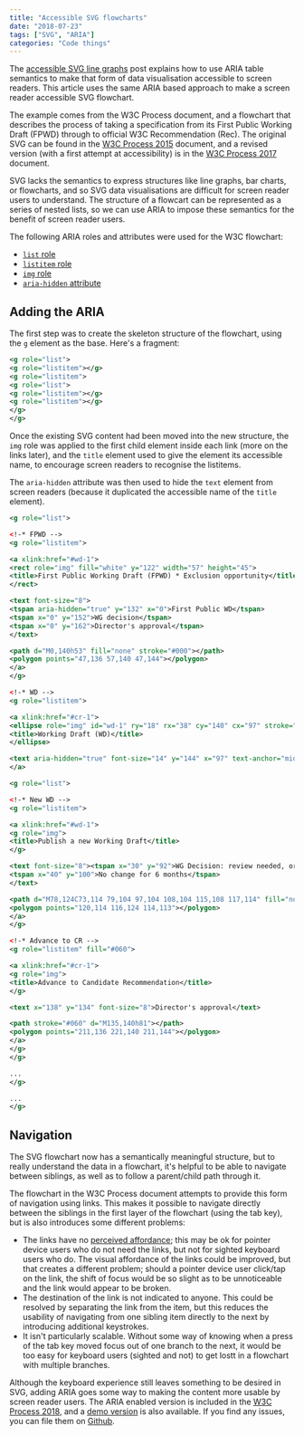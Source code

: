```yaml
---
title: "Accessible SVG flowcharts"
date: "2018-07-23"
tags: ["SVG", "ARIA"]
categories: "Code things"
---
```


The [accessible SVG line graphs](/accessible-svg-line-graphs/) post explains how to use ARIA table semantics to make that form of data visualisation accessible to screen readers. This article uses the same ARIA based approach to make a screen reader accessible SVG flowchart.

The example comes from the W3C Process document, and a flowchart that describes the process of taking a specification from its First Public Working Draft (FPWD) through to official W3C Recommendation (Rec). The original SVG can be found in the [W3C Process 2015](https://www.w3.org/2015/Process-20150901/) document, and a revised version (with a first attempt at accessibility) is in the [W3C Process 2017](https://www.w3.org/2017/Process-20170301/) document.

SVG lacks the semantics to express structures like line graphs, bar charts, or flowcharts, and so SVG data visualisations are difficult for screen reader users to understand. The structure of a flowcart can be represented as a series of nested lists, so we can use ARIA to impose these semantics for the benefit of screen reader users.

The following ARIA roles and attributes were used for the W3C flowchart:

* [`list` role](https://www.w3.org/TR/wai-aria-1.1/#list)
* [`listitem` role](https://www.w3.org/TR/wai-aria-1.1/#listitem)
* [`img` role](https://www.w3.org/TR/wai-aria-1.1/#img)
* [`aria-hidden` attribute](https://www.w3.org/TR/wai-aria-1.1/#list)

## Adding the ARIA

The first step was to create the skeleton structure of the flowchart, using the `g` element as the base. Here's a fragment:

```svg
<g role="list">
<g role="listitem"></g>
<g role="listitem">
<g role="list">
<g role="listitem"></g>
<g role="listitem"></g>
</g>
</g>
```

Once the existing SVG content had been moved into the new structure, the `img` role was applied to the first child element inside each link (more on the links later), and the `title` element used to give the element its accessible name, to encourage screen readers to recognise the listitems.

The `aria-hidden` attribute was then used to hide the `text` element from screen readers (because it duplicated the accessible name of the `title` element).

```svg
<g role="list">

<!-* FPWD -->
<g role="listitem">

<a xlink:href="#wd-1">
<rect role="img" fill="white" y="122" width="57" height="45">
<title>First Public Working Draft (FPWD) * Exclusion opportunity</title>
</rect>

<text font-size="8">
<tspan aria-hidden="true" y="132" x="0">First Public WD</tspan>
<tspan x="0" y="152">WG decision</tspan>
<tspan x="0" y="162">Director's approval</tspan>
</text>

<path d="M0,140h53" fill="none" stroke="#000"></path>
<polygon points="47,136 57,140 47,144"></polygon>
</a>
</g>

<!-* WD -->
<g role="listitem">

<a xlink:href="#cr-1">
<ellipse role="img" id="wd-1" ry="18" rx="38" cy="140" cx="97" stroke="black" fill="#fff">
<title>Working Draft (WD)</title>
</ellipse>

<text aria-hidden="true" font-size="14" y="144" x="97" text-anchor="middle">WD</text>
</a>

<g role="list">

<!-* New WD -->
<g role="listitem">

<a xlink:href="#wd-1">
<g role="img">
<title>Publish a new Working Draft</title>
</g>

<text font-size="8"><tspan x="30" y="92">WG Decision: review needed, or</tspan>
<tspan x="40" y="100">No change for 6 months</tspan>
</text>

<path d="M78,124C73,114 79,104 97,104 108,104 115,108 117,114" fill="none" stroke="black" stroke-dasharray="6 1"></path>
<polygon points="120,114 116,124 114,113"></polygon>
</a>
</g>

<!-* Advance to CR -->
<g role="listitem" fill="#060">

<a xlink:href="#cr-1">
<g role="img">
<title>Advance to Candidate Recommendation</title>
</g>

<text x="138" y="134" font-size="8">Director's approval</text>

<path stroke="#060" d="M135,140h81"></path>
<polygon points="211,136 221,140 211,144"></polygon>
</a>
</g>
</g>

...
</g>

...
</g>
```

## Navigation

The SVG flowchart now has a semantically meaningful structure, but to really understand the data in a flowchart, it's helpful to be able to navigate between siblings, as well as to follow a parent/child path through it.

The flowchart in the W3C Process document attempts to provide this form of navigation using links. This makes it possible to navigate directly between the siblings in the first layer of the flowchart (using the tab key), but is also introduces some different problems:

* The links have no [perceived affordance](https://www.jnd.org/dn.mss/affordances_and.html); this may be ok for pointer device users who do not need the links, but not for sighted keyboard users who do. The visual affordance of the links could be improved, but that creates a different problem; should a pointer device user click/tap on the link, the shift of focus would be so slight as to be unnoticeable and the link would appear to be broken.
* The destination of the link is not indicated to anyone. This could be resolved by separating the link from the item, but this reduces the usability of navigating from one sibling item directly to the next by introducing additional keystrokes.
* It isn't particularly scalable. Without some way of knowing when a press of the tab key moved focus out of one branch to the next, it would be too easy for keyboard users (sighted and not) to get lostt in a flowchart with multiple branches.

Although the keyboard experience still leaves something to be desired in SVG, adding ARIA goes some way to making the content more usable by screen reader users. The ARIA enabled version is included in the [W3C Process 2018](https://www.w3.org/2018/Process-20180201/), and a [demo version](https://design-patterns.tink.uk/svg-flowchart/index.html) is also available. If you find any issues, you can file them on [Github](https://github.com/w3c/w3process/).
